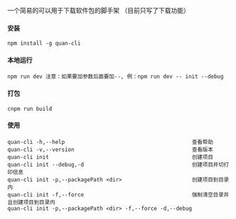 一个简易的可以用于下载软件包的脚手架 （目前只写了下载功能）
#### 安装
    npm install -g quan-cli
#### 本地运行
    npm run dev 注意：如果要加参数后面要加--, 例：npm run dev -- init --debug
#### 打包
    cnpm run build
#### 使用
    quan-cli -h,--help                                        查看帮助
    quan-cli -v,--version                                     查看版本
    quan-cli init                                             创建项目
    quan-cli init --debug,-d                                  创建项目并切打印信息
    quan-cli init -p,--packagePath <dir>                      创建项目到目录内
    quan-cli init -f,--force                                  强制清空目录并且创建项目到目录内
    quan-cli init -p,--packagePath <dir> -f,--force -d,--debug                                                     
